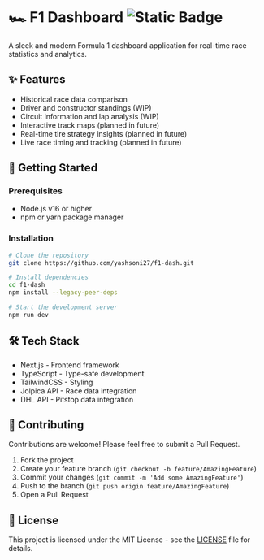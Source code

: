# 🏎️ F1 Dashboard ![Static Badge](https://img.shields.io/badge/beta-yellow)

A sleek and modern Formula 1 dashboard application for real-time race statistics and analytics.

## ✨ Features

- Historical race data comparison
- Driver and constructor standings (WIP)
- Circuit information and lap analysis (WIP)
- Interactive track maps (planned in future)
- Real-time tire strategy insights (planned in future)
- Live race timing and tracking (planned in future)

## 🚀 Getting Started

### Prerequisites

- Node.js v16 or higher
- npm or yarn package manager

### Installation

```bash
# Clone the repository
git clone https://github.com/yashsoni27/f1-dash.git

# Install dependencies
cd f1-dash
npm install --legacy-peer-deps

# Start the development server
npm run dev
```

## 🛠️ Tech Stack

- Next.js - Frontend framework
- TypeScript - Type-safe development
- TailwindCSS - Styling
- Jolpica API - Race data integration
- DHL API - Pitstop data integration


## 🤝 Contributing

Contributions are welcome! Please feel free to submit a Pull Request.

1. Fork the project
2. Create your feature branch (`git checkout -b feature/AmazingFeature`)
3. Commit your changes (`git commit -m 'Add some AmazingFeature'`)
4. Push to the branch (`git push origin feature/AmazingFeature`)
5. Open a Pull Request

## 📝 License

This project is licensed under the MIT License - see the [LICENSE](LICENSE) file for details.
